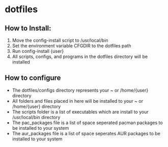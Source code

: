 # dotfiles

## How to Install:
1. Move the config-install script to /usr/local/bin 
2. Set the environment variable CFGDIR to the dotfiles path
2. Run config-install {user} 
3. All scripts, configs, and programs in the dotfiles directory will be installed 

## How to configure
- The dotfiles/configs directory represents your ~ or /home/{user} directory 
- All folders and files placed in here will be installed to your ~ or /home/{user} directory 
- The scripts folder is a list of executables which are install to your /usr/local/bin directory 
- The pac_packages file is a list of space seperated pacman packages to be installed to your system 
- The aur_packages file is a list of space seperates AUR packages to be installed to your system 
